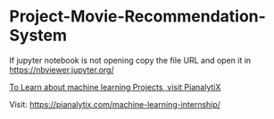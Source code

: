 # Project-Movie-Recommendation-System

If jupyter notebook is not opening copy the file URL and open it in https://nbviewer.jupyter.org/

<a href="http://PianalytiX.com" rel="dofollow">To Learn about machine learning Projects, visit PianalytiX</a>

Visit: https://pianalytix.com/machine-learning-internship/

